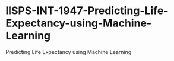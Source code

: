 # llSPS-INT-1947-Predicting-Life-Expectancy-using-Machine-Learning
Predicting Life Expectancy using Machine Learning
